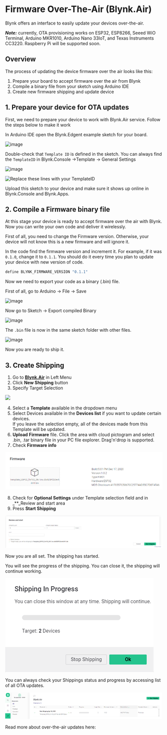 # Firmware Over-The-Air \(Blynk.Air\)

Blynk offers an interface to easily update your devices over-the-air.

_**Note:**_ currently, OTA provisioning works on ESP32, ESP8266, Seeed WiO Terminal, Arduino MKR1010, Arduino Nano 33IoT, and Texas Instruments CC3220. Raspberry Pi will be supported soon.

## Overview

The process of updating the device firmware over the air looks like this:

1. Prepare your board to accept firmware over the air from Blynk
2. Compile a binary file from your sketch using Arduino IDE
3. Create new firmware shipping and update device

## 1. Prepare your device for OTA updates

First, we need to prepare your device to work with Blynk.Air service. Follow the steps below to make it work

In Arduino IDE open the Blynk.Edgent example sketch for your board.

![image](https://user-images.githubusercontent.com/65705128/115250112-f0c76180-a131-11eb-96b3-8f3156c7a136.png)

Double-check that `Template ID` is defined in the sketch. You can always find the `TemplateID` in Blynk.Console →Template → General Settings

![image](https://user-images.githubusercontent.com/65705128/115251088-dcd02f80-a132-11eb-9ae6-c657c429b4a1.png)

![Replace these lines with your TemplateID](https://user-images.githubusercontent.com/65705128/115254884-75b47a00-a136-11eb-8fc4-e4305b7f68b3.png)

Upload this sketch to your device and make sure it shows up online in Blynk.Console and Blynk.Apps.

## 2. Compile a Firmware binary file

At this stage your device is ready to accept firmware over the air with Blynk. Now you can write your own code and deliver it wirelessly.

First of all, you need to change the Firmware version. Otherwise, your device will not know this is a new firmware and will ignore it.

In the code find the firmware version and increment it. For example, if it was `0.1.0`, change it to `0.1.1`. You should do it every time you plan to update your device with new version of code.

```cpp
define BLYNK_FIRMWARE_VERSION "0.1.1"
```

Now we need to export your code as a binary \(.bin\) file.

First of all, go to Arduino -&gt; File -&gt; Save

![image](https://user-images.githubusercontent.com/65705128/115255420-ebb8e100-a136-11eb-8fff-ab3e901f59f2.png)

Now go to Sketch -&gt; Export compiled Binary

![image](https://user-images.githubusercontent.com/65705128/115255779-46523d00-a137-11eb-8420-1ab24f465265.png)

The `.bin` file is now in the same sketch folder with other files.

![image](https://user-images.githubusercontent.com/65705128/115256352-d09aa100-a137-11eb-91f5-cb8024c17222.png)

Now you are ready to ship it.

## 3. Create Shipping

1. Go to [**Blynk.Air**](https://github.com/blynkkk/docs/tree/874cbfc84deeb7af25fc16dc69cc0aabc984189c/blynk.console/blynk.air) in Left Menu
2. Click **New Shipping** button
3. Specify Target Selection 

![](../.gitbook/assets/target-selection.png)

4. Select a **Template** available in the dropdown menu    
5. Select Devices available in the **Devices list** if you want to update certain devices.  
If you leave the selection empty, all of the devices made from this Template will be updated.   
6. **Upload** **Firmware** file. Click the area with cloud pictogram and select .bin, .tar binary file in your PC file explorer. Drag'n'drop is supported.  
7. Check **Firmware info**

![](../.gitbook/assets/firmware.png)

8. Check for **Optional Settings** under Template selection field and in \_\*\*\_Review and start area  
9. Press **Start Shipping**

![](../.gitbook/assets/review_and_start.png)

Now you are all set. The shipping has started.

You will see the progress of the shipping. You can close it, the shipping will continue working.

![](../.gitbook/assets/shipping_in_progress.png)

You can always check your Shippings status and progress by accessing list of all OTA updates.

![](../.gitbook/assets/shipments_tab.png)

Read more about over-the-air updates here:

